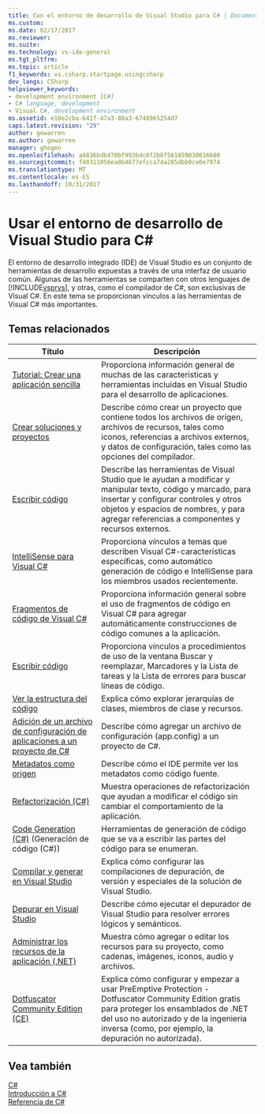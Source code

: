 ```yaml
---
title: Con el entorno de desarrollo de Visual Studio para C# | Documentos de Microsoft
ms.custom: 
ms.date: 02/17/2017
ms.reviewer: 
ms.suite: 
ms.technology: vs-ide-general
ms.tgt_pltfrm: 
ms.topic: article
f1_keywords: vs.csharp.startpage.usingcsharp
dev_langs: CSharp
helpviewer_keywords:
- development environment [C#]
- C# language, development
- Visual C#, development environment
ms.assetid: e10e2cba-641f-47a3-88a3-6748965254d7
caps.latest.revision: "29"
author: gewarren
ms.author: gewarren
manager: ghogen
ms.openlocfilehash: a4836bdb470bf993bdc6f2b8f581859030016600
ms.sourcegitcommit: f40311056ea0b4677efcca74a285dbb0ce0e7974
ms.translationtype: MT
ms.contentlocale: es-ES
ms.lasthandoff: 10/31/2017
---
```

# <a name="using-the-visual-studio-development-environment-for-c"></a>Usar el entorno de desarrollo de Visual Studio para C# #
El entorno de desarrollo integrado (IDE) de Visual Studio es un conjunto de herramientas de desarrollo expuestas a través de una interfaz de usuario común. Algunas de las herramientas se comparten con otros lenguajes de [!INCLUDE[vsprvs](../code-quality/includes/vsprvs_md.md)], y otras, como el compilador de C#, son exclusivas de Visual C#. En este tema se proporcionan vínculos a las herramientas de Visual C# más importantes.  
  
## <a name="related-topics"></a>Temas relacionados  
  
|Título|Descripción|  
|-----------|-----------------|  
|[Tutorial: Crear una aplicación sencilla](../ide/walkthrough-create-a-simple-application-with-visual-csharp-or-visual-basic.md)|Proporciona información general de muchas de las características y herramientas incluidas en Visual Studio para el desarrollo de aplicaciones.|  
|[Crear soluciones y proyectos](../ide/creating-solutions-and-projects.md)|Describe cómo crear un proyecto que contiene todos los archivos de origen, archivos de recursos, tales como iconos, referencias a archivos externos, y datos de configuración, tales como las opciones del compilador.|  
|[Escribir código](../ide/writing-code-in-the-code-and-text-editor.md)|Describe las herramientas de Visual Studio que le ayudan a modificar y manipular texto, código y marcado, para insertar y configurar controles y otros objetos y espacios de nombres, y para agregar referencias a componentes y recursos externos.|  
|[IntelliSense para Visual C#](../ide/visual-csharp-intellisense.md)|Proporciona vínculos a temas que describen Visual C#-características específicas, como automático generación de código e IntelliSense para los miembros usados recientemente.|  
|[Fragmentos de código de Visual C#](../ide/visual-csharp-code-snippets.md)|Proporciona información general sobre el uso de fragmentos de código en Visual C# para agregar automáticamente construcciones de código comunes a la aplicación.|  
|[Escribir código](../ide/writing-code-in-the-code-and-text-editor.md)|Proporciona vínculos a procedimientos de uso de la ventana Buscar y reemplazar, Marcadores y la Lista de tareas y la Lista de errores para buscar líneas de código.|  
|[Ver la estructura del código](../ide/viewing-the-structure-of-code.md)|Explica cómo explorar jerarquías de clases, miembros de clase y recursos.|  
|[Adición de un archivo de configuración de aplicaciones a un proyecto de C#](../csharp-ide/how-to-add-an-application-configuration-file-to-a-csharp-project.md)|Describe cómo agregar un archivo de configuración (app.config) a un proyecto de C#.|  
|[Metadatos como origen](../csharp-ide/metadata-as-source.md)|Describe cómo el IDE permite ver los metadatos como código fuente.|  
|[Refactorización (C#)](../csharp-ide/refactoring-csharp.md)|Muestra operaciones de refactorización que ayudan a modificar el código sin cambiar el comportamiento de la aplicación.|  
|[Code Generation (C#)](../csharp-ide/code-generation-csharp.md) (Generación de código (C#))|Herramientas de generación de código que se va a escribir las partes del código para se enumeran.|  
|[Compilar y generar en Visual Studio](../ide/compiling-and-building-in-visual-studio.md)|Explica cómo configurar las compilaciones de depuración, de versión y especiales de la solución de Visual Studio.|  
|[Depurar en Visual Studio](../debugger/debugging-in-visual-studio.md)|Describe cómo ejecutar el depurador de Visual Studio para resolver errores lógicos y semánticos.|  
|[Administrar los recursos de la aplicación (.NET)](../ide/managing-application-resources-dotnet.md)|Muestra cómo agregar o editar los recursos para su proyecto, como cadenas, imágenes, iconos, audio y archivos.|  
|[Dotfuscator Community Edition (CE)](../ide/dotfuscator/index.md)|Explica cómo configurar y empezar a usar PreEmptive Protection - Dotfuscator Community Edition gratis para proteger los ensamblados de .NET del uso no autorizado y de la ingeniería inversa (como, por ejemplo, la depuración no autorizada).|  
  
## <a name="see-also"></a>Vea también  
 [C#](/dotnet/csharp/csharp)   
 [Introducción a C#](/dotnet/csharp/getting-started/getting-started-with-csharp)   
 [Referencia de C#](/dotnet/csharp/language-reference/index)
